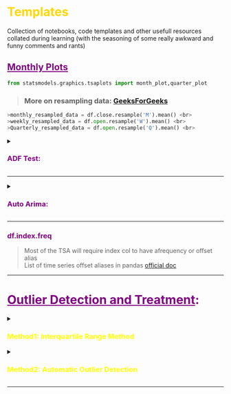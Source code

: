 # <font color="gold">__Templates__</font>
Collection of notebooks, code templates and other usefull resources collated during learning (with the seasoning of some really awkward and funny comments and rants)

## <font color="purple"><b><ins>Monthly Plots</ins></b></font>
```python
from statsmodels.graphics.tsaplots import month_plot,quarter_plot
```
> ### More on resampling data: [GeeksForGeeks](https://www.geeksforgeeks.org/python-pandas-dataframe-resample/)
```python
>monthly_resampled_data = df.close.resample('M').mean() <br>
>weekly_resampled_data = df.open.resample('W').mean() <br>
>Quarterly_resampled_data = df.open.resample('Q').mean() <br>
```

<details><summary><font color="purple"><h3><b>
    ADF Test:
</b></h3></font></summary>    
    
```python
from statsmodels.tsa.stattools import adfuller
def adf_test(series,title=''):
    """
    Pass in a time series and an optional title, returns an ADF report
    """
    print(f'Augmented Dickey-Fuller Test: {title}')
    result = adfuller(series.dropna(),autolag='AIC') # .dropna() handles differenced data
    
    labels = ['ADF test statistic','p-value','# lags used','# observations']
    out = pd.Series(result[0:4],index=labels)

    for key,val in result[4].items():
        out[f'critical value ({key})']=val
        
    print(out.to_string())          # .to_string() removes the line "dtype: float64"
    
    series.plot(figsize=(18,9))
    if result[1] <= 0.05:
        print("\nStrong evidence against the null hypothesis")
        print("Reject the null hypothesis")
        print("Data has no unit root and is stationary")
    else:
        print("\nWeak evidence against the null hypothesis")
        print("Fail to reject the null hypothesis")
        print("Data has a unit root and is non-stationary")
```

</details>

___


<details><summary><font color="purple"><h3><b>
   Auto Arima:
</b></h3></font></summary>    
    
# <font color = "Teal">Choosing ARIMA Orders : Auto-Arima</font>
> _p_ is the order of the AR model, i.e. number of lags included in the model <br>
    
> _d_ is the degree of Differencing, i.e. number of time data had its past value subtracted/differenced<br>

> _q_ is the order of the Moving Average, i.e. size of the MA window

<br>

The main priority of this step is to pick the order of AR and MA compnonent, and then I order if required. It can be done by two ways:
- **Manually via ACF-PACF plots**: If the AC plots shows +ve Auto-Correlation at the very first lag, then it usggests to us AR terms in relation to lags, MA terms for -ve Auto-Correlation
- **Grid Search**: At times it could be really difficult to read PACF/ACF plots, which probably will add human error, so it is better to perform fird search across p,d,q values to find the most optimal choice

This is done by making use of ***PyramidARIMA*** library, which runs on top of statsmodel's ARIMA. <br>
It searches across various combination of p,d,q and P,D,Q and returns the best combination. This is achieved by minimising ``` Akaike Information Criterion (AIC) ```  value.
> <img src="https://latex.codecogs.com/gif.latex?AIC&space;=&space;2k&space;-&space;2ln(\hat{L})" title="AIC = 2k - 2ln(\hat{L})" /> <br>
> Where _k_ number of params and *L* is the value of MLE <br>
**ARMA** is defined as <img src="https://latex.codecogs.com/gif.latex?(1-\sum_{i=1}^p&space;\alpha_{i}L^i)X_{t}&space;=&space;(1&plus;\sum_{i=1}^q&space;\Theta_{i}L^i)\epsilon_{t}" title="(1-\sum_{i=1}^p \alpha_{i}L^i)X_{t} = (1+\sum_{i=1}^q \Theta_{i}L^i)\epsilon_{t}" /> <br>
**ARIMA** is defined as <img src="https://latex.codecogs.com/gif.latex?(1-\sum_{i=1}^p&space;\Phi&space;^iL^i)&space;(1-L)^d&space;X_{t}&space;=&space;(1&plus;\sum_{i=1}^q&space;\theta_{i}&space;L^i)\epsilon_{t}" title="(1-\sum_{i=1}^p \Phi ^iL^i) (1-L)^d X_{t} = (1+\sum_{i=1}^q \theta_{i} L^i)\epsilon_{t}" /> <br>



### <font color="purple"><b>Auto-Arima Code For Non-Seasonal Data:</b></font>
```python
from pmdarima import auto_arima
step_wise_fit = auto_arima(df2['Births'], start_p=0,start_q=0, seasonal=False, trace=True)
#  Choosing the best combinaiton:
step_wise_fit.summary() # Smallest AIC
```

### <font color="purple"><b>Auto-Arima Code For Seasonal Data:</b></font>
```python
# m is time-period for seasonal differencing, 
# i.e. m=1 for annual data, m=4 for quaterly data, m=7 for daily data,  m=12 for monthly data, m=52 for weekly data
step_wise_fit2 = auto_arima(df1['Thousands of Passengers'], start_p=0,start_q=0, seasonal=True, m=12, trace=True)
step_wise_fit2.summary()
```

</details>

___


<font color="purple"><h3><b>df.index.freq</b></h3></font>

> Most of the TSA will require index col to have afrequency or offset alias<br>
> List of time series offset aliases in pandas [official doc]('http://pandas.pydata.org/pandas-docs/stable/user_guide/timeseries.html#offset-aliases') 

___


# <font color="purple">__<ins>Outlier Detection and Treatment</ins>:__</font>

<details><summary><font color="yellow"><h3><b>
    Method1: Interquartile Range Method
</b></h3></font></summary>
    
- Calculate Q1 ( the first Quarter) <br>
- Calculate Q3 ( the third Quartile) <br>
- Find IQR = (Q3 - Q1) <br>
- Find the lower Range = Q1 -(1.5 * IQR) <br>
- Find the upper Range = Q3 + (1.5 * IQR) <br>

#### <font color="Red">__1.1)Outlier Identification and Removal__</font>


```python
Q1 = input_df['sum_gmv'].quantile(0.25)
Q3 = input_df['sum_gmv'].quantile(0.75)
IQR = Q3 - Q1

input_df_treated = input_df[~((input_df < (Q1 - 1.5 * IQR)) |(input_df > (Q3 + 1.5 * IQR))).any(axis=1)]
input_df_treated.head()
```





#### <font color="Red">__1.2)Outlier Identification and Imputation__</font>
<font color="teal">__1.2.1)Identification__</font> <br>
```python
def outlier_detection(datacolumn):
    sorted(datacolumn)
    Q1,Q3 = np.percentile(datacolumn , [25,75])
    IQR = Q3 - Q1
    lower_range = Q1 - (1.5 * IQR)
    upper_range = Q3 + (1.5 * IQR)
    
    return lower_range,upper_range

lowerbound,upperbound = outlier_detection(input_df_raw['sales'])

outliers = input_df_raw[(input_df_raw['sales'] < lowerbound) | (input_df_raw['sales'] > upperbound)]
print(outliers)
```

<font color="teal">__2.2)Imputation__</font> <br>
We have identified the Outliers in the above give indexes  <br>
Since we can remove any data point, as it will create an absentia in the time-series, we will impute the outliers 
Our choice of imputation will be knn-Imputer as it assigns nulls/nan with the closest knn  <br>

```python
# making outliers as NaN so that they can be treated by KNN Imputer
input_df.loc[outliers.index, 'sales']=np.nan
input_df

from sklearn.impute import SimpleImputer

impNumeric = SimpleImputer(missing_values=np.nan, strategy='mean')
impCategorical = SimpleImputer(missing_values=np.nan, strategy='most_frequent')

# Fitting the data to the imputer object 
impNumeric = impNumeric.fit(input_df[['sales']])
  
# Imputing the data      
input_df['sales'] = impNumeric.transform(input_df[['sales']])
input_df

input_df.boxplot(column=['sales']);
```
</details>




<details><summary><font color="yellow"><h3><b>Method2: Automatic Outlier Detection</b></h3></font></summary>
<p>

<font color="teal">__2.1)Isolation Forest__</font> <br>
- iForest for short, is a tree-based anomaly detection algorithm
- Contamination is used to help estimate the number of outliers in the dataset
> This is a value between 0.0 and 0.5 and by default is set to 0.1
```python
# identify outliers in the training dataset
iso = IsolationForest(contamination=0.1)
yhat = iso.fit_predict(X_train)
```


- Once identified, we can remove the outliers from the training dataset
```python
# select all rows that are not outliers
mask = yhat != -1
X_train, y_train = X_train[mask, :], y_train[mask]
```
    
<details><summary><font color="green"><h5><b>
    ISOLATION FOREST CODE
</b></h5></font></summary>


```python
# evaluate model performance with outliers removed using isolation forest
from pandas import read_csv
from sklearn.model_selection import train_test_split
from sklearn.linear_model import LinearRegression
from sklearn.ensemble import IsolationForest
from sklearn.metrics import mean_absolute_error
# load the dataset
url = 'https://raw.githubusercontent.com/jbrownlee/Datasets/master/housing.csv'
df = read_csv(url, header=None)
# retrieve the array
data = df.values
# split into input and output elements
X, y = data[:, :-1], data[:, -1]
# split into train and test sets
X_train, X_test, y_train, y_test = train_test_split(X, y, test_size=0.33, random_state=1)
# summarize the shape of the training dataset
print(X_train.shape, y_train.shape)
# identify outliers in the training dataset
iso = IsolationForest(contamination=0.1)
yhat = iso.fit_predict(X_train)
# select all rows that are not outliers
mask = yhat != -1
X_train, y_train = X_train[mask, :], y_train[mask]
# summarize the shape of the updated training dataset
print(X_train.shape, y_train.shape)
# fit the model
model = LinearRegression()
model.fit(X_train, y_train)
# evaluate the model
yhat = model.predict(X_test)
# evaluate predictions
mae = mean_absolute_error(y_test, yhat)
print('MAE: %.3f' % mae)
```
</details>

___
<font color="teal">__2.2)Minimum Covariance Determinant__</font> <br>
- If the input variables have a Gaussian distribution, then simple statistical methods can be used to detect outliers
- If the dataset has two input variables and both are Gaussian, then the feature space forms a multi-dimensional Gaussian and knowledge of this distribution can be used to identify values far from the distribution.
- This approach can be generalized by defining a hypersphere (ellipsoid) that covers the normal data, and data that falls outside this shape is considered an outlier
- An efficient implementation of this technique for multivariate data is known as the Minimum Covariance Determinant, or MCD for short
```python
...
# identify outliers in the training dataset
ee = EllipticEnvelope(contamination=0.01)
yhat = ee.fit_predict(X_train)
```
<br>

- Once identified, we can remove the outliers from the training dataset
```python
# select all rows that are not outliers
mask = yhat != -1
X_train, y_train = X_train[mask, :], y_train[mask]
```

<details><summary><font color="green"><h5><b>
    Minimum Covariance Determinant CODE
</b></h5></font></summary>
    
    
```python
# evaluate model performance with outliers removed using elliptical envelope
from pandas import read_csv
from sklearn.model_selection import train_test_split
from sklearn.linear_model import LinearRegression
from sklearn.covariance import EllipticEnvelope
from sklearn.metrics import mean_absolute_error
# load the dataset
url = 'https://raw.githubusercontent.com/jbrownlee/Datasets/master/housing.csv'
df = read_csv(url, header=None)
# retrieve the array
data = df.values
# split into input and output elements
X, y = data[:, :-1], data[:, -1]
# split into train and test sets
X_train, X_test, y_train, y_test = train_test_split(X, y, test_size=0.33, random_state=1)
# summarize the shape of the training dataset
print(X_train.shape, y_train.shape)
# identify outliers in the training dataset
ee = EllipticEnvelope(contamination=0.01)
yhat = ee.fit_predict(X_train)
# select all rows that are not outliers
mask = yhat != -1
X_train, y_train = X_train[mask, :], y_train[mask]
# summarize the shape of the updated training dataset
print(X_train.shape, y_train.shape)
# fit the model
model = LinearRegression()
model.fit(X_train, y_train)
# evaluate the model
yhat = model.predict(X_test)
# evaluate predictions
mae = mean_absolute_error(y_test, yhat)
print('MAE: %.3f' % mae)
```

</details>

___


<font color="teal">__2.3)One-Class SVM__</font> <br>
- When modeling one class, the algorithm captures the density of the majority class and classifies examples on the extremes of the density function as outliers. This modification of SVM is referred to as One-Class SVM
- Although SVM is a classification algorithm and One-Class SVM is also a classification algorithm, it can be used to discover outliers in input data for both regression and classification datasets
- The class provides the “nu” argument that specifies the approximate ratio of outliers in the dataset, which defaults to 0.1
```python
...
# identify outliers in the training dataset
ee = OneClassSVM(nu=0.01)
yhat = ee.fit_predict(X_train)
```


<details><summary><font color="green"><h5><b>
    One-Class SVM CODE
</b></h5></font></summary>

    
```python
# evaluate model performance with outliers removed using one class SVM
from pandas import read_csv
from sklearn.model_selection import train_test_split
from sklearn.linear_model import LinearRegression
from sklearn.svm import OneClassSVM
from sklearn.metrics import mean_absolute_error
# load the dataset
url = 'https://raw.githubusercontent.com/jbrownlee/Datasets/master/housing.csv'
df = read_csv(url, header=None)
# retrieve the array
data = df.values
# split into input and output elements
X, y = data[:, :-1], data[:, -1]
# split into train and test sets
X_train, X_test, y_train, y_test = train_test_split(X, y, test_size=0.33, random_state=1)
# summarize the shape of the training dataset
print(X_train.shape, y_train.shape)
# identify outliers in the training dataset
ee = OneClassSVM(nu=0.01)
yhat = ee.fit_predict(X_train)
# select all rows that are not outliers
mask = yhat != -1
X_train, y_train = X_train[mask, :], y_train[mask]
# summarize the shape of the updated training dataset
print(X_train.shape, y_train.shape)
# fit the model
model = LinearRegression()
model.fit(X_train, y_train)
# evaluate the model
yhat = model.predict(X_test)
# evaluate predictions
mae = mean_absolute_error(y_test, yhat)
print('MAE: %.3f' % mae)
```
</details>
    
___
    
</details>


___
